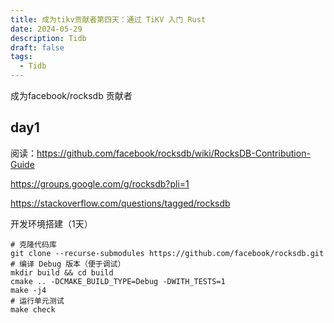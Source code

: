 ```yaml
---
title: 成为tikv贡献者第四天：通过 TiKV 入门 Rust
date: 2024-05-29
description: Tidb
draft: false
tags:
  - Tidb
---
```




成为facebook/rocksdb 贡献者


## day1

阅读：https://github.com/facebook/rocksdb/wiki/RocksDB-Contribution-Guide

https://groups.google.com/g/rocksdb?pli=1

https://stackoverflow.com/questions/tagged/rocksdb

开发环境搭建（1天）


```
# 克隆代码库
git clone --recurse-submodules https://github.com/facebook/rocksdb.git
# 编译 Debug 版本（便于调试）
mkdir build && cd build
cmake .. -DCMAKE_BUILD_TYPE=Debug -DWITH_TESTS=1
make -j4
# 运行单元测试
make check
```
